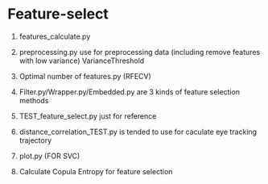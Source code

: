 # Feature-select
1. features_calculate.py

2. preprocessing.py use for preprocessing data
   (including remove features with low variance) VarianceThreshold

3. Optimal number of features.py (RFECV)

4. Filter.py/Wrapper.py/Embedded.py are 3 kinds of feature selection methods

5. TEST_feature_select.py just for reference

6. distance_correlation_TEST.py is tended to use for caculate eye tracking trajectory

7. plot.py (FOR SVC)

8. Calculate Copula Entropy for feature selection

